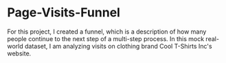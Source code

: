 # Page-Visits-Funnel

For this project, I created a funnel, which is a description of how many people continue to the next step of a multi-step process. In this mock real-world dataset, I am analyzing visits on clothing brand Cool T-Shirts Inc's website.
